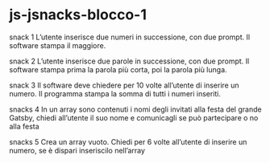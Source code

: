 # js-jsnacks-blocco-1

snack 1
L’utente inserisce due numeri in successione, con due prompt.
Il software stampa il maggiore.

snack 2
L’utente inserisce due parole in successione, con due prompt.
Il software stampa prima la parola più corta, poi la parola più lunga.

snack 3
Il software deve chiedere per 10 volte all’utente di inserire un numero.
Il programma stampa la somma di tutti i numeri inseriti.

snacks 4
In un array sono contenuti i nomi degli invitati alla festa del grande Gatsby, chiedi all’utente il suo nome e comunicagli se può partecipare o no alla festa

snacks 5
Crea un array vuoto.
Chiedi per 6 volte all’utente di inserire un numero,
se è dispari inseriscilo nell’array
